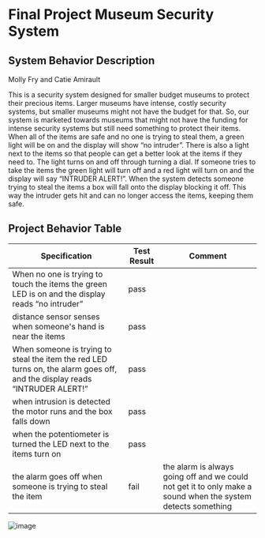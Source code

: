 # Final Project Museum Security System 

## System Behavior Description 
Molly Fry and Catie Amirault                                                                                                                                       

This is a security system designed for smaller budget museums to protect their precious items. Larger museums have intense, costly security systems, but smaller museums might not have the budget for that. So, our system is marketed towards museums that might not have the funding for intense security systems but still need something to protect their items. When all of the items are safe and no one is trying to steal them, a green light will be on and the display will show “no intruder”. There is also a light next to the items so that people can get a better look at the items if they need to. The light turns on and off through turning a dial. If someone tries to take the items the green light will turn off and a red light will turn on and the display will say “INTRUDER ALERT!”. When the system detects someone trying to steal the items a box will fall onto the display blocking it off. This way the intruder gets hit and can no longer access the items, keeping them safe.


## Project Behavior Table 

|Specification                                                                            |        Test Result          |         Comment
|------------------|-----------------------------|----------------------
| When no one is trying to touch the items the green LED is on and the display reads “no intruder”|         pass    |         
| distance sensor senses when someone's hand is near the items |         pass  |       
| When someone is trying to steal the item the red LED turns on, the alarm goes off, and the display reads “INTRUDER ALERT!”    | pass|                                                                      
| when intrusion is detected the motor runs and the box falls down | pass | 
| when the potentiometer is turned the LED next to the items turn on              | pass | 
| the alarm goes off when someone is trying to steal the item | fail | the alarm is always going off and we could not get it to only make a sound when the system detects something 

![image](https://github.com/user-attachments/assets/fa53f9bf-c518-4796-b5dc-363100e484fe)


